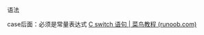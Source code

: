 
语法

case后面：必须是常量表达式
[C switch 语句 | 菜鸟教程 (runoob.com)](https://www.runoob.com/cprogramming/c-switch.html)